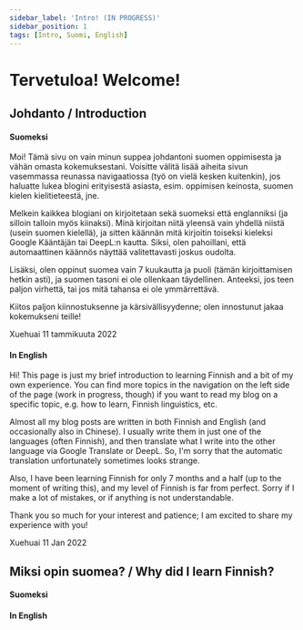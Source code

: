 ```yaml
---
sidebar_label: 'Intro! (IN PROGRESS)'
sidebar_position: 1
tags: [Intro, Suomi, English]
---
```


# Tervetuloa! Welcome!

## Johdanto / Introduction
#### Suomeksi

Moi! Tämä sivu on vain minun suppea johdantoni suomen oppimisesta ja vähän omasta kokemuksestani. Voisitte välitä lisää aiheita sivun vasemmassa reunassa navigaatiossa (työ on vielä kesken kuitenkin), jos haluatte lukea blogini erityisestä asiasta, esim. oppimisen keinosta, suomen kielen kielitieteestä, jne.

Melkein kaikkea blogiani on kirjoitetaan sekä suomeksi että englanniksi (ja silloin talloin myös kiinaksi). Minä kirjoitan niitä yleensä vain yhdellä niistä (usein suomen kielellä), ja sitten käännän mitä kirjoitin toiseksi kieleksi Google Kääntäjän tai DeepL:n kautta. Siksi, olen pahoillani, että automaattinen käännös näyttää valitettavasti joskus oudolta.

Lisäksi, olen oppinut suomea vain 7 kuukautta ja puoli (tämän kirjoittamisen hetkin asti), ja suomen tasoni ei ole ollenkaan täydellinen. Anteeksi, jos teen paljon virhettä, tai jos mitä tahansa ei ole ymmärrettävä.

Kiitos paljon kiinnostuksenne ja kärsivällisyydenne; olen innostunut jakaa kokemukseni teille!

Xuehuai
11 tammikuuta 2022


#### In English
Hi! This page is just my brief introduction to learning Finnish and a bit of my own experience. You can find more topics in the navigation on the left side of the page (work in progress, though) if you want to read my blog on a specific topic, e.g. how to learn, Finnish linguistics, etc.

Almost all my blog posts are written in both Finnish and English (and occasionally also in Chinese). I usually write them in just one of the languages (often Finnish), and then translate what I write into the other language via Google Translate or DeepL. So, I'm sorry that the automatic translation unfortunately sometimes looks strange.

Also, I have been learning Finnish for only 7 months and a half (up to the moment of writing this), and my level of Finnish is far from perfect. Sorry if I make a lot of mistakes, or if anything is not understandable.

Thank you so much for your interest and patience; I am excited to share my experience with you!

Xuehuai
11 Jan 2022

## Miksi opin suomea? / Why did I learn Finnish?
#### Suomeksi

#### In English
